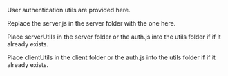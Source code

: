 User authentication utils are provided here.

Replace the server.js in the server folder with the one here.

Place serverUtils in the server folder or the auth.js into the utils folder if if it already exists.

Place clientUtils in the client folder or the auth.js into the utils folder if if it already exists.
